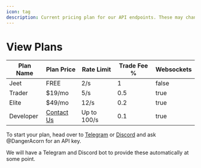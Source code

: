 ```yaml
---
icon: tag
description: Current pricing plan for our API endpoints. These may change at any time.
---
```


# View Plans

<table><thead><tr><th>Plan Name</th><th>Plan Price</th><th>Rate Limit</th><th data-type="number">Trade Fee %</th><th data-type="checkbox">Websockets</th></tr></thead><tbody><tr><td>Jeet</td><td>FREE</td><td>2/s</td><td>1</td><td>false</td></tr><tr><td>Trader</td><td>$19/mo</td><td>5/s</td><td>0.5</td><td>true</td></tr><tr><td>Elite</td><td>$49/mo</td><td>12/s</td><td>0.2</td><td>true</td></tr><tr><td>Developer</td><td><a href="https://discord.gg/BRxeHgm5q7">Contact Us</a></td><td>Up to 100/s</td><td>0.1</td><td>true</td></tr></tbody></table>

To start your plan, head over to [Telegram](https://t.me/+v1I68KO6fSpiZmQx) or [Discord](https://discord.gg/BRxeHgm5q7) and ask @DangerAcorn for an API key.

We will have a Telegram and Discord bot to provide these automatically at some point.
